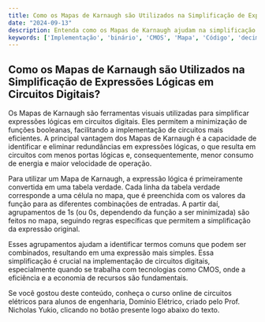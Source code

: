 ```yaml
---
title: Como os Mapas de Karnaugh são Utilizados na Simplificação de Expressões Lógicas em Circuitos Digitais?
date: "2024-09-13"
description: Entenda como os Mapas de Karnaugh ajudam na simplificação de expressões lógicas em circuitos digitais.
keywords: ['Implementação', 'binário', 'CMOS', 'Mapa', 'Código', 'decimal', 'expressão']
---
```


## Como os Mapas de Karnaugh são Utilizados na Simplificação de Expressões Lógicas em Circuitos Digitais?

Os Mapas de Karnaugh são ferramentas visuais utilizadas para simplificar expressões lógicas em circuitos digitais. Eles permitem a minimização de funções booleanas, facilitando a implementação de circuitos mais eficientes. A principal vantagem dos Mapas de Karnaugh é a capacidade de identificar e eliminar redundâncias em expressões lógicas, o que resulta em circuitos com menos portas lógicas e, consequentemente, menor consumo de energia e maior velocidade de operação.

Para utilizar um Mapa de Karnaugh, a expressão lógica é primeiramente convertida em uma tabela verdade. Cada linha da tabela verdade corresponde a uma célula no mapa, que é preenchida com os valores da função para as diferentes combinações de entradas. A partir daí, agrupamentos de 1s (ou 0s, dependendo da função a ser minimizada) são feitos no mapa, seguindo regras específicas que permitem a simplificação da expressão original.

Esses agrupamentos ajudam a identificar termos comuns que podem ser combinados, resultando em uma expressão mais simples. Essa simplificação é crucial na implementação de circuitos digitais, especialmente quando se trabalha com tecnologias como CMOS, onde a eficiência e a economia de recursos são fundamentais.

Se você gostou deste conteúdo, conheça o curso online de circuitos elétricos para alunos de engenharia, Domínio Elétrico, criado pelo Prof. Nicholas Yukio, clicando no botão presente logo abaixo do texto.